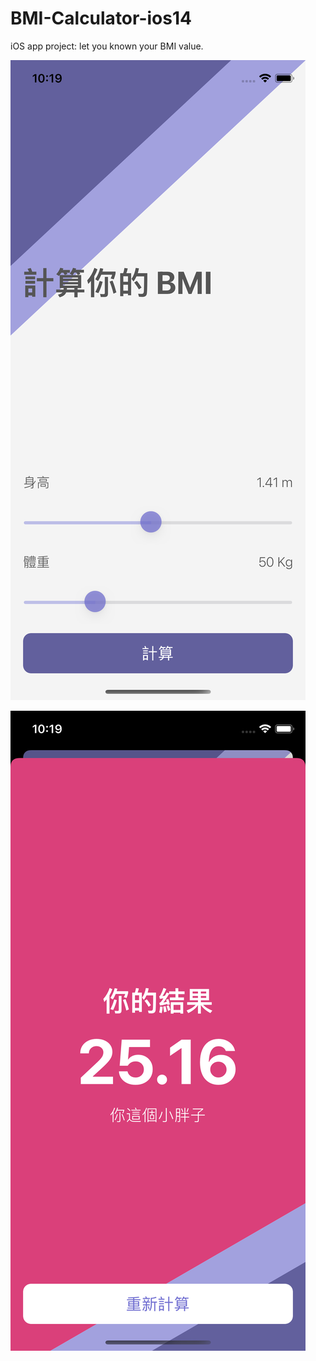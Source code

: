 # BMI-Calculator-ios14
iOS app project: let you known your BMI value.


![image](https://github.com/appfromape/BMI-Calculator-ios14/blob/main/bmi.png)

![image](https://github.com/appfromape/BMI-Calculator-ios14/blob/main/bmi2.png)
